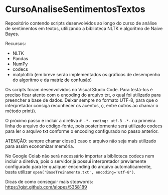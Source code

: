 # CursoAnaliseSentimentosTextos
Repositório contendo scripts desenvolvidos ao longo do curso de análise de sentimentos em textos, utilizando a biblioteca NLTK e algoritmo de Naive Bayes.

Recursos:
* NLTK
* Pandas
* NumPy
* codecs
* matplotlib (em breve serão implementados os gráficos de desempenho do algoritmo e da matriz de confusão)

Os scripts foram desenvolvidos no Visual Studio Code. Para testá-los é preciso ficar atento com o encoding do arquivo txt, o qual foi utilizado para preencher a base de dados. Deixar sempre no formato UTF-8, para que o interpretador consiga reconhecer os acentos, ç, entre outros ao chamar o método print().

O próximo passo é incluir a diretiva ```# -*- coding: utf-8 -*-``` na primeira linha do arquivo do código-fonte, pois posteriormente será utilizado codecs para ler o arquivo txt conforme o encoding configurado no passo anterior.

ATENÇÃO: sempre chamar close() caso o arquivo não seja mais utilizado para assim economizar memória.

No Google Colab não será necessário importar a biblioteca codecs nem incluir a diretiva, pois o servidor já possui interpretador previamente configurado para ler qualquer enconding do arquivo automaticamente, basta utilizar ```open('BaseTreinamento.txt', encoding='utf-8')```.

Dicas de como conseguir mais stopwords: https://gist.github.com/alopes/5358189
